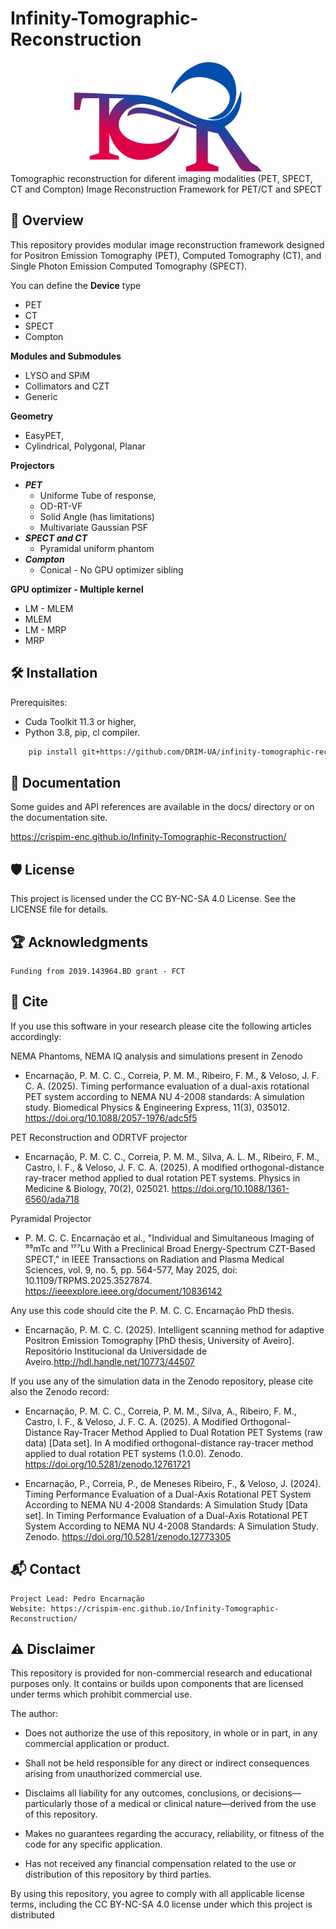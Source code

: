 # Infinity-Tomographic-Reconstruction
<div align="center">
<img src="docs/_static/logo.png" alt="toor Logo" width="300"/>
</div>
Tomographic reconstruction for diferent imaging modalities (PET, SPECT, CT and Compton)
Image Reconstruction Framework for PET/CT and SPECT


## 🚀 Overview

This repository provides modular image reconstruction framework designed for Positron Emission Tomography (PET),
Computed Tomography (CT), and Single Photon Emission Computed Tomography (SPECT). 


You can define the **Device** type
 + PET
 + CT
 + SPECT
 + Compton


**Modules and Submodules**
 + LYSO and SPiM
 + Collimators and CZT
 + Generic

**Geometry**
   + EasyPET, 
   + Cylindrical, Polygonal, Planar

**Projectors**
   + ***PET***
     + Uniforme Tube of response,
     + OD-RT-VF
     + Solid Angle (has limitations)
     + Multivariate Gaussian PSF
   + ***SPECT and CT*** 
     + Pyramidal uniform phantom
   +  ***Compton***
      + Conical - No GPU optimizer sibling

**GPU optimizer - Multiple kernel**
   + LM - MLEM
   + MLEM
   + LM - MRP
   + MRP



## 🛠️ Installation
Prerequisites:
+ Cuda Toolkit 11.3 or higher, 
+ Python 3.8, pip, cl compiler.

```bash
    pip install git+https://github.com/DRIM-UA/infinity-tomographic-reconstruction.git
```

## 📖 Documentation

Some guides and API references are available in the docs/ directory or on the documentation site.

https://crispim-enc.github.io/Infinity-Tomographic-Reconstruction/

## 🛡️ License

This project is licensed under the CC BY-NC-SA 4.0 License. See the LICENSE file for details.

## 🏆 Acknowledgments

    Funding from 2019.143964.BD grant - FCT

## 📖 Cite

If you use this software in your research please cite the following articles accordingly:


NEMA Phantoms, NEMA IQ analysis and simulations present in Zenodo

+ Encarnação, P. M. C. C., Correia, P. M. M., Ribeiro, F. M., & Veloso, J. F. C. A. (2025). 
Timing performance evaluation of a dual-axis rotational PET system according to NEMA NU 4-2008 standards: A simulation study. Biomedical Physics & Engineering Express, 11(3), 035012. https://doi.org/10.1088/2057-1976/adc5f5
 
PET Reconstruction and ODRTVF projector
+ Encarnação, P. M. C. C., Correia, P. M. M., Silva, A. L. M., Ribeiro, F. M., Castro, I. F., & Veloso, J. F. C. A. (2025).
A modified orthogonal-distance ray-tracer method applied to dual rotation PET systems. Physics in Medicine & Biology, 70(2), 025021. https://doi.org/10.1088/1361-6560/ada718


Pyramidal Projector
+ P. M. C. C. Encarnação et al., "Individual and Simultaneous Imaging of ⁹⁹mTc and ¹⁷⁷Lu With a Preclinical Broad Energy-Spectrum CZT-Based SPECT," in 
IEEE Transactions on Radiation and Plasma Medical Sciences, vol. 9, no. 5, pp. 564-577, May 2025, doi: 10.1109/TRPMS.2025.3527874. https://ieeexplore.ieee.org/document/10836142

Any use this code should cite the P. M. C. C. Encarnação PhD thesis.
+ Encarnação, P. M. C. C. (2025). Intelligent scanning method for adaptive Positron Emission Tomography 
[PhD thesis, University of Aveiro]. Repositório Institucional da Universidade de Aveiro.http://hdl.handle.net/10773/44507

If you use any of the simulation data in the Zenodo repository, please cite also the Zenodo record:
+ Encarnação, P. M. C. C., Correia, P. M. M., Silva, A., Ribeiro, F. M., Castro, I. F., & Veloso, J. F. C. A. (2025). 
A Modified Orthogonal-Distance Ray-Tracer Method Applied to Dual Rotation PET Systems (raw data) [Data set]. 
In A modified orthogonal-distance ray-tracer method applied to dual rotation PET systems (1.0.0). Zenodo. https://doi.org/10.5281/zenodo.12761721

+ Encarnação, P., Correia, P., de Meneses Ribeiro, F., & Veloso, J. (2024). Timing Performance Evaluation of a Dual-Axis Rotational PET System According to NEMA NU 4-2008 Standards: A Simulation Study [Data set]. In Timing Performance Evaluation of a Dual-Axis Rotational PET System According to NEMA NU 4-2008 Standards: A Simulation Study. Zenodo. https://doi.org/10.5281/zenodo.12773305

## 📬 Contact

    Project Lead: Pedro Encarnação
    Website: https://crispim-enc.github.io/Infinity-Tomographic-Reconstruction/
   
## ⚠️ Disclaimer

This repository is provided for non-commercial research and educational purposes only. It contains or builds upon
components that are licensed under terms which prohibit commercial use.

The author:

+ Does not authorize the use of this repository, in whole or in part, in any commercial application or product.

+ Shall not be held responsible for any direct or indirect consequences arising from unauthorized commercial use.

+ Disclaims all liability for any outcomes, conclusions, or decisions—particularly those of a medical or clinical 
nature—derived from the use of this repository.

+ Makes no guarantees regarding the accuracy, reliability, or fitness of the code for any specific application.

+ Has not received any financial compensation related to the use or distribution of this repository by third parties.

By using this repository, you agree to comply with all applicable license terms, 
including the CC BY-NC-SA 4.0 license under which this project is distributed 
